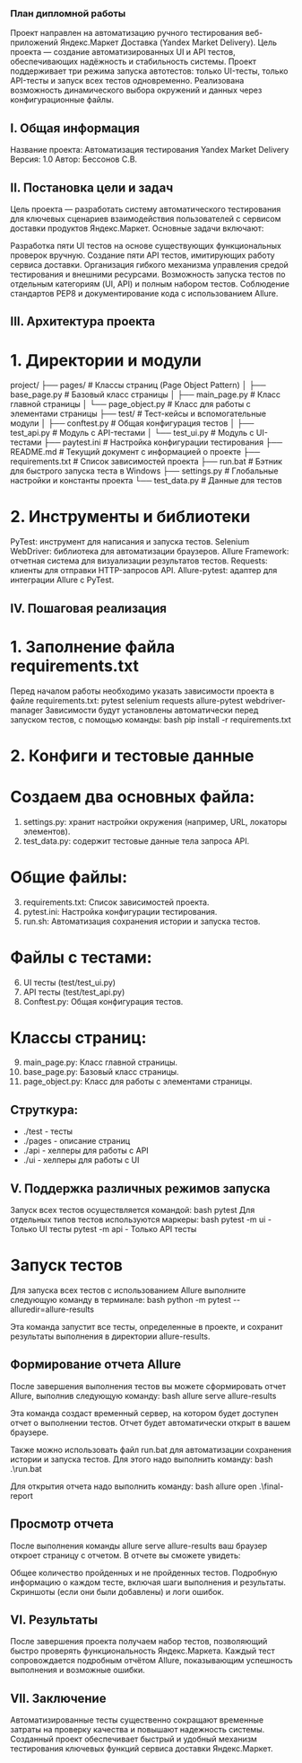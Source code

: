 ### План дипломной работы
Проект направлен на автоматизацию ручного тестирования веб-приложений Яндекс.Маркет Доставка (Yandex Market Delivery). Цель проекта — создание автоматизированных UI и API тестов, обеспечивающих надёжность и стабильность системы. Проект поддерживает три режима запуска автотестов: только UI-тесты, только API-тесты и запуск всех тестов одновременно. Реализована возможность динамического выбора окружений и данных через конфигурационные файлы.

## I. Общая информация
Название проекта: Автоматизация тестирования Yandex Market Delivery
Версия: 1.0
Автор: Бессонов С.В.

## II. Постановка цели и задач
Цель проекта — разработать систему автоматического тестирования для ключевых сценариев взаимодействия пользователей с сервисом доставки продуктов Яндекс.Маркет. Основные задачи включают:

Разработка пяти UI тестов на основе существующих функциональных проверок вручную.
Создание пяти API тестов, имитирующих работу сервиса доставки.
Организация гибкого механизма управления средой тестирования и внешними ресурсами.
Возможность запуска тестов по отдельным категориям (UI, API) и полным набором тестов.
Соблюдение стандартов PEP8 и документирование кода с использованием Allure.
## III. Архитектура проекта
# 1. Директории и модули

project/
├── pages/                     # Классы страниц (Page Object Pattern)
│   ├── base_page.py           # Базовый класс страницы
│   ├── main_page.py           # Класс главной страницы
│   └── page_object.py         # Класс для работы с элементами страницы
├── test/                      # Тест-кейсы и вспомогательные модули
│   ├── conftest.py            # Общая конфигурация тестов
│   ├── test_api.py            # Модуль с API-тестами
│   └── test_ui.py             # Модуль с UI-тестами
├── paytest.ini                # Настройка конфигурации тестирования
├── README.md                  # Текущий документ с информацией о проекте
├── requirements.txt           # Список зависимостей проекта
├── run.bat                    # Бэтник для быстрого запуска теста в Windows
├── settings.py                # Глобальные настройки и константы проекта
└── test_data.py               # Данные для тестов

# 2. Инструменты и библиотеки
PyTest: инструмент для написания и запуска тестов.
Selenium WebDriver: библиотека для автоматизации браузеров.
Allure Framework: отчетная система для визуализации результатов тестов.
Requests: клиенты для отправки HTTP-запросов API.
Allure-pytest: адаптер для интеграции Allure с PyTest.

## IV. Пошаговая реализация
# 1. Заполнение файла requirements.txt
Перед началом работы необходимо указать зависимости проекта в файле requirements.txt:
pytest
selenium
requests
allure-pytest
webdriver-manager
Зависимости будут установлены автоматически перед запуском тестов, с помощью команды:
bash
pip install -r requirements.txt

# 2. Конфиги и тестовые данные
# Создаем два основных файла:
1. settings.py: хранит настройки окружения (например, URL, локаторы элементов).
2. test_data.py: содержит тестовые данные тела запроса API.
# Общие файлы:
3. requirements.txt: Список зависимостей проекта.
4. pytest.ini: Настройка конфигурации тестирования.
5. run.sh: Автоматизация сохранения истории и запуска тестов.
# Файлы с тестами:
6. UI тесты (test/test_ui.py)
7. API тесты (test/test_api.py)
8. Conftest.py: Общая конфигурация тестов.
# Классы страниц:
9. main_page.py: Класс главной страницы.
10. base_page.py: Базовый класс страницы.
11. page_object.py: Класс для работы с элементами страницы.

## Струткура:
- ./test - тесты
- ./pages - описание страниц
- ./api - хелперы для работы с API
- ./ui - хелперы для работы с UI

## V. Поддержка различных режимов запуска
Запуск всех тестов осуществляется командой:
bash
pytest
Для отдельных типов тестов используются маркеры:
bash
pytest -m ui - Только UI тесты
pytest -m api - Только API тесты

# Запуск тестов

Для запуска всех тестов с использованием Allure выполните следующую команду в терминале:
bash
python -m pytest --alluredir=allure-results

Эта команда запустит все тесты, определенные в проекте, и сохранит результаты выполнения в директории allure-results.

## Формирование отчета Allure

После завершения выполнения тестов вы можете сформировать отчет Allure, выполнив следующую команду: 
bash
allure serve allure-results

Эта команда создаст временный сервер, на котором будет доступен отчет о выполнении тестов. Отчет будет автоматически открыт в вашем браузере.

Также можно использовать файл run.bat для автоматизации сохранения истории и запуска тестов. Для этого надо выполнить команду:
bash
.\run.bat

Для открытия отчета надо выполнить команду: 
bash
allure open .\final-report

## Просмотр отчета

После выполнения команды allure serve allure-results ваш браузер откроет страницу с отчетом. В отчете вы сможете увидеть:

Общее количество пройденных и не пройденных тестов.
Подробную информацию о каждом тесте, включая шаги выполнения и результаты.
Скриншоты (если они были добавлены) и логи ошибок.

## VI. Результаты
После завершения проекта получаем набор тестов, позволяющий быстро проверять функциональность Яндекс.Маркета. Каждый тест сопровождается подробным отчётом Allure, показывающим успешность выполнения и возможные ошибки.

## VII. Заключение
Автоматизированные тесты существенно сокращают временные затраты на проверку качества и повышают надежность системы. Созданный проект обеспечивает быстрый и удобный механизм тестирования ключевых функций сервиса доставки Яндекс.Маркет.
